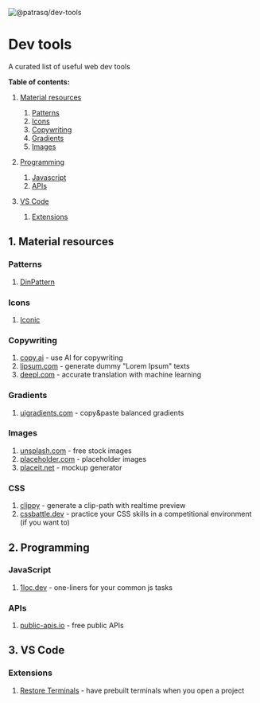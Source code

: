 ![@patrasq/dev-tools](https://raw.githubusercontent.com/patrasq/dev-tools/main/devtools.png)

# Dev tools
A curated list of useful web dev tools

**Table of contents:**
1. [Material resources](#material-resources)
    1. [Patterns](#patterns)
    2. [Icons](#icons)
    2. [Copywriting](#copywriting)
    3. [Gradients](#gradients)
    4. [Images](#images)
    
2. [Programming](#programming)
    1. [Javascript](#javascript)
    2. [APIs](#apis)

3. [VS Code](#vs-code)
    1. [Extensions](#extensions) 

## 1. Material resources
### Patterns
1. [DinPattern](http://www.dinpattern.com/)

### Icons
1. [Iconic](https://iconic.app/)

### Copywriting
1. [copy.ai](https://www.copy.ai/) - use AI for copywriting
2. [lipsum.com](https://www.lipsum.com/) - generate dummy "Lorem Ipsum" texts
3. [deepl.com](https://www.deepl.com/) - accurate translation with machine learning 

### Gradients
1. [uigradients.com](https://uigradients.com/) - copy&paste balanced gradients

### Images
1. [unsplash.com](https://www.unsplash.com/) - free stock images
2. [placeholder.com](https://placeholder.com/) - placeholder images
3. [placeit.net](https://placeit.net/) - mockup generator

### CSS
1. [clippy](https://bennettfeely.com/clippy/) - generate a clip-path with realtime preview
2. [cssbattle.dev](https://cssbattle.dev/) - practice your CSS skills in a competitional environment (if you want to)


## 2. Programming

### JavaScript
1. [1loc.dev](https://1loc.dev/) - one-liners for your common js tasks

### APIs
1. [public-apis.io](https://public-apis.io/) - free public APIs

## 3. VS Code
### Extensions
1. [Restore Terminals](https://marketplace.visualstudio.com/items?itemName=EthanSK.restore-terminals) - have prebuilt terminals when you open a project
